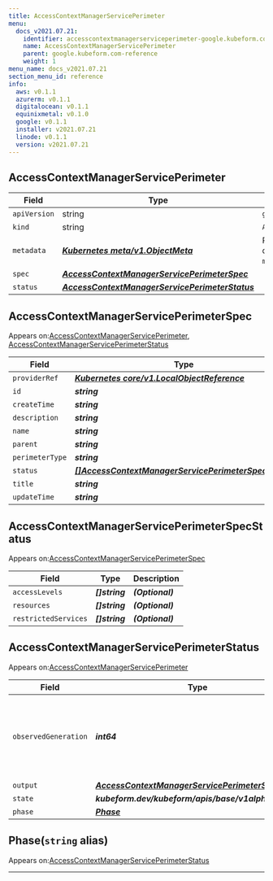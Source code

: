 ```yaml
---
title: AccessContextManagerServicePerimeter
menu:
  docs_v2021.07.21:
    identifier: accesscontextmanagerserviceperimeter-google.kubeform.com
    name: AccessContextManagerServicePerimeter
    parent: google.kubeform.com-reference
    weight: 1
menu_name: docs_v2021.07.21
section_menu_id: reference
info:
  aws: v0.1.1
  azurerm: v0.1.1
  digitalocean: v0.1.1
  equinixmetal: v0.1.0
  google: v0.1.1
  installer: v2021.07.21
  linode: v0.1.1
  version: v2021.07.21
---
```


## AccessContextManagerServicePerimeter
| Field | Type | Description |
| ------ | ----- | ----------- |
| `apiVersion` | string | `google.kubeform.com/v1alpha1` |
|    `kind` | string | `AccessContextManagerServicePerimeter` |
| `metadata` | ***[Kubernetes meta/v1.ObjectMeta](https://v1-18.docs.kubernetes.io/docs/reference/generated/kubernetes-api/v1.18/#objectmeta-v1-meta)***|Refer to the Kubernetes API documentation for the fields of the `metadata` field.|
| `spec` | ***[AccessContextManagerServicePerimeterSpec](#accesscontextmanagerserviceperimeterspec)***||
| `status` | ***[AccessContextManagerServicePerimeterStatus](#accesscontextmanagerserviceperimeterstatus)***||
## AccessContextManagerServicePerimeterSpec

Appears on:[AccessContextManagerServicePerimeter](#accesscontextmanagerserviceperimeter), [AccessContextManagerServicePerimeterStatus](#accesscontextmanagerserviceperimeterstatus)

| Field | Type | Description |
| ------ | ----- | ----------- |
| `providerRef` | ***[Kubernetes core/v1.LocalObjectReference](https://v1-18.docs.kubernetes.io/docs/reference/generated/kubernetes-api/v1.18/#localobjectreference-v1-core)***||
| `id` | ***string***||
| `createTime` | ***string***| ***(Optional)*** |
| `description` | ***string***| ***(Optional)*** |
| `name` | ***string***||
| `parent` | ***string***||
| `perimeterType` | ***string***| ***(Optional)*** |
| `status` | ***[[]AccessContextManagerServicePerimeterSpecStatus](#accesscontextmanagerserviceperimeterspecstatus)***| ***(Optional)*** |
| `title` | ***string***||
| `updateTime` | ***string***| ***(Optional)*** |
## AccessContextManagerServicePerimeterSpecStatus

Appears on:[AccessContextManagerServicePerimeterSpec](#accesscontextmanagerserviceperimeterspec)

| Field | Type | Description |
| ------ | ----- | ----------- |
| `accessLevels` | ***[]string***| ***(Optional)*** |
| `resources` | ***[]string***| ***(Optional)*** |
| `restrictedServices` | ***[]string***| ***(Optional)*** |
## AccessContextManagerServicePerimeterStatus

Appears on:[AccessContextManagerServicePerimeter](#accesscontextmanagerserviceperimeter)

| Field | Type | Description |
| ------ | ----- | ----------- |
| `observedGeneration` | ***int64***| ***(Optional)*** Resource generation, which is updated on mutation by the API Server.|
| `output` | ***[AccessContextManagerServicePerimeterSpec](#accesscontextmanagerserviceperimeterspec)***| ***(Optional)*** |
| `state` | ***kubeform.dev/kubeform/apis/base/v1alpha1.State***| ***(Optional)*** |
| `phase` | ***[Phase](#phase)***| ***(Optional)*** |
## Phase(`string` alias)

Appears on:[AccessContextManagerServicePerimeterStatus](#accesscontextmanagerserviceperimeterstatus)

---

